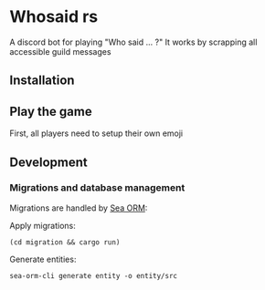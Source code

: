 # Whosaid rs

A discord bot for playing "Who said ... ?"
It works by scrapping all accessible guild messages

## Installation


## Play the game

First, all players need to setup their own emoji

## Development

### Migrations and database management

Migrations are handled by [Sea ORM](https://www.sea-ql.org/SeaORM/docs/migration/setting-up-migration/):

Apply migrations:

```shell
(cd migration && cargo run)
```

Generate entities:
```shell
sea-orm-cli generate entity -o entity/src
```